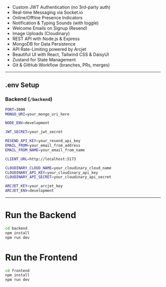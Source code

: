 

-  Custom JWT Authentication (no 3rd-party auth)
-  Real-time Messaging via Socket.io
-  Online/Offline Presence Indicators
-  Notification & Typing Sounds (with toggle)
-  Welcome Emails on Signup (Resend)
-  Image Uploads (Cloudinary)
-  REST API with Node.js & Express
-  MongoDB for Data Persistence
-  API Rate-Limiting powered by Arcjet
-  Beautiful UI with React, Tailwind CSS & DaisyUI
-  Zustand for State Management
-  Git & GitHub Workflow (branches, PRs, merges)

---

##  .env Setup

### Backend (`/backend`)

```bash
PORT=3000
MONGO_URI=your_mongo_uri_here

NODE_ENV=development

JWT_SECRET=your_jwt_secret

RESEND_API_KEY=your_resend_api_key
EMAIL_FROM=your_email_from_address
EMAIL_FROM_NAME=your_email_from_name

CLIENT_URL=http://localhost:5173

CLOUDINARY_CLOUD_NAME=your_cloudinary_cloud_name
CLOUDINARY_API_KEY=your_cloudinary_api_key
CLOUDINARY_API_SECRET=your_cloudinary_api_secret

ARCJET_KEY=your_arcjet_key
ARCJET_ENV=development
```

---

# Run the Backend

```bash
cd backend
npm install
npm run dev
```

# Run the Frontend

```bash
cd frontend
npm install
npm run dev
```
